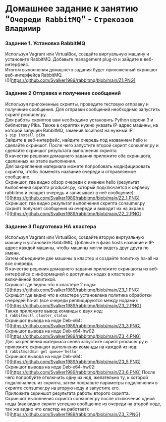 # Домашнее задание к занятию "`Очереди RabbitMQ`" - `Стрекозов Владимир`

### Задание 1. Установка RabbitMQ  
Используя Vagrant или VirtualBox, создайте виртуальную машину и установите RabbitMQ. Добавьте management plug-in и зайдите в веб-интерфейс.  
Итогом выполнения домашнего задания будет приложенный скриншот веб-интерфейса RabbitMQ.  
!()[https://github.com/Svalker1989/rabbitmq/blob/main/Z1.PNG]  

### Задание 2 Отправка и получение сообщений  
Используя приложенные скрипты, проведите тестовую отправку и получение сообщения. Для отправки сообщений необходимо запустить скрипт producer.py.  
Для работы скриптов вам необходимо установить Python версии 3 и библиотеку Pika. Также в скриптах нужно указать IP-адрес машины, на которой запущен RabbitMQ, заменив localhost на нужный IP.  
`$ pip install pika`  
Зайдите в веб-интерфейс, найдите очередь под названием hello и сделайте скриншот. После чего запустите второй скрипт consumer.py и сделайте скриншот результата выполнения скрипта  
В качестве решения домашнего задания приложите оба скриншота, сделанных на этапе выполнения.  
Для закрепления материала можете попробовать модифицировать скрипты, чтобы поменять название очереди и отправляемое сообщение.  
Скриншот, где видно обзор очереди с именем hello (результат выполнения скрипта producer.py, который подключается к серверу rabbitmq и создает очередь и записывает в неё сообщение):  
!()[https://github.com/Svalker1989/rabbitmq/blob/main/Z2_1.PNG]  
Скриншот, где видно результат выполнения скрипта consumer.py (скрипт получает сообщения из очереди и выводит их на экран):  
!()[https://github.com/Svalker1989/rabbitmq/blob/main/Z2_2.PNG]  

### Задание 3 Подготовка HA кластера  
Используя Vagrant или VirtualBox, создайте вторую виртуальную машину и установите RabbitMQ. Добавьте в файл hosts название и IP-адрес каждой машины, чтобы машины могли видеть друг друга по имени.  
Затем объедините две машины в кластер и создайте политику ha-all на все очереди.  
В качестве решения домашнего задания приложите скриншоты из веб-интерфейса с информацией о доступных нодах в кластере и включённой политикой.  
Скришот где видно что в кластере 2 ноды:  
!()[https://github.com/Svalker1989/rabbitmq/blob/main/Z3_1.PNG]  
Скришот где видно что в кластере установлена политика обработки очередей ha-all (все очереди реплицируются между нодами):  
!()[https://github.com/Svalker1989/rabbitmq/blob/main/Z3_2.PNG]  
Также приложите вывод команды с двух нод:  
`$ rabbitmqctl cluster_status`  
Скриншот вывода на ноде Deb-x64:  
!()[https://github.com/Svalker1989/rabbitmq/blob/main/Z3_3.PNG]  
Скриншот вывода на ноде Deb-x64-hw02:  
!()[https://github.com/Svalker1989/rabbitmq/blob/main/Z3_4.PNG]  
Для закрепления материала снова запустите скрипт producer.py и приложите скриншот выполнения команды на каждой из нод:  
`$ rabbitmqadmin get queue='hello'`  
Скриншот вывода на ноде Deb-x64:  
!()[https://github.com/Svalker1989/rabbitmq/blob/main/Z3_5.PNG]  
Скриншот вывода на ноде Deb-x64-hw02:  
!()[https://github.com/Svalker1989/rabbitmq/blob/main/Z3_6.PNG] 
После чего попробуйте отключить одну из нод, желательно ту, к которой подключались из скрипта, затем поправьте параметры подключения в скрипте consumer.py на вторую ноду и запустите его.  
Приложите скриншот результата работы второго скрипта.  
Скриншот выполнения скрипта consumer.py после отключения одной ноды (как видно скрипт успешно сообщение из очереди на второй ноде, так же видно что кластер не работает):  
!()[https://github.com/Svalker1989/rabbitmq/blob/main/Z3_7.PNG] 
